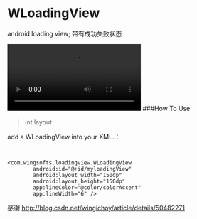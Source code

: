 # WLoadingView
android loading view;
带有成功失败状态


![video](https://github.com/githubwing/LoadingView/raw/master/perview.mp4)
###How To Use


>int layout
<p>add a WLoadingView into your XML.：</p>

<pre>
<code>

&lt;com.wingsofts.loadingview.WLoadingView
        android:id="@+id/myloadingView"
        android:layout_width="150dp"
        android:layout_height="150dp"
        app:lineColor="@color/colorAccent"
        app:lineWidth="6" /&gt;
</code></pre>

感谢 http://blog.csdn.net/wingichoy/article/details/50482271
